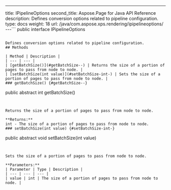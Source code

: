 ---
title: IPipelineOptions
second_title: Aspose.Page for Java API Reference
description: Defines conversion options related to pipeline configuration.
type: docs
weight: 18
url: /java/com.aspose.xps.rendering/ipipelineoptions/
---```
public interface IPipelineOptions
```

Defines conversion options related to pipeline configuration.
## Methods

| Method | Description |
| --- | --- |
| [getBatchSize()](#getBatchSize--) | Returns the size of a portion of pages to pass from node to node. |
| [setBatchSize(int value)](#setBatchSize-int-) | Sets the size of a portion of pages to pass from node to node. |
### getBatchSize() {#getBatchSize--}
```
public abstract int getBatchSize()
```


Returns the size of a portion of pages to pass from node to node.

**Returns:**
int - The size of a portion of pages to pass from node to node.
### setBatchSize(int value) {#setBatchSize-int-}
```
public abstract void setBatchSize(int value)
```


Sets the size of a portion of pages to pass from node to node.

**Parameters:**
| Parameter | Type | Description |
| --- | --- | --- |
| value | int | The size of a portion of pages to pass from node to node. |

